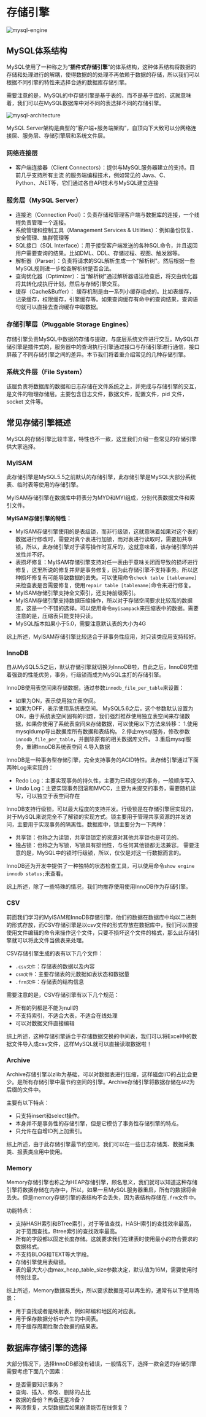 # 存储引擎

![mysql-engine](https://tva1.sinaimg.cn/large/008i3skNgy1grrexlqqpbj308h04l0sl.jpg)

## MySQL体系结构

MySQL使用了一种称之为“**插件式存储引擎**”的体系结构，这种体系结构将数据的存储和处理进行的解耦，使得数据的的处理不再依赖于数据的存储，所以我们可以根据不同引擎的特性来选择合适的数据库存储引擎。

需要注意的是，MySQL的中存储引擎是基于表的，而不是基于库的，这就意味着，我们可以在MySQL数据库中对不同的表选择不同的存储引擎。

![mysql-architecture](https://tva1.sinaimg.cn/large/008i3skNgy1grrfejpi3yj30kc0ghdgv.jpg)

MySQL Server架构是典型的“客户端+服务端架构”，自顶向下大致可以分网络连接层、服务层、存储引擎层和系统文件层。

### 网络连接层
* 客户端连接器（Client Connectors）：提供与MySQL服务器建立的支持。目前几乎支持所有主流 的服务端编程技术，例如常见的 Java、C、Python、.NET等，它们通过各自API技术与MySQL建立连接

### 服务层（MySQL Server）
* 连接池（Connection Pool）：负责存储和管理客户端与数据库的连接，一个线程负责管理一个连接。
* 系统管理和控制工具（Management Services & Utilities）：例如备份恢复、安全管理、集群管理等
* SQL接口（SQL Interface）：用于接受客户端发送的各种SQL命令，并且返回用户需要查询的结果。比如DML、DDL、存储过程、视图、触发器等。
* 解析器（Parser）：负责将请求的SQL解析生成一个"解析树"。然后根据一些MySQL规则进一步检查解析树是否合法。
* 查询优化器（Optimizer）：当“解析树”通过解析器语法检查后，将交由优化器将其转化成执行计划，然后与存储引擎交互。
* 缓存（Cache&Buffer）： 缓存机制是由一系列小缓存组成的。比如表缓存，记录缓存，权限缓存，引擎缓存等。如果查询缓存有命中的查询结果，查询语句就可以直接去查询缓存中取数据。

### 存储引擎层（Pluggable Storage Engines）
存储引擎负责MySQL中数据的存储与提取，与底层系统文件进行交互。MySQL存储引擎是插件式的，服务器中的查询执行引擎通过接口与存储引擎进行通信，接口屏蔽了不同存储引擎之间的差异。本节我们将着重介绍常见的几种存储引擎。

### 系统文件层（File System）
该层负责将数据库的数据和日志存储在文件系统之上，并完成与存储引擎的交互，是文件的物理存储层。主要包含日志文件，数据文件，配置文件，pid 文件，socket 文件等。

## 常见存储引擎概述
MySQL的存储引擎比较丰富，特性也不一致，这里我们介绍一些常见的存储引擎供大家选择。

### MyISAM

此存储引擎是MySQL5.5之前默认的存储引擎，此存储引擎是MySQL大部分系统表、临时表等使用的存储引擎。

MyISAM存储引擎在数据库中将表分为MYD和MYI组成，分别代表数据文件和索引文件。

**MyISAM存储引擎的特性：**
* MyISAM存储引擎使用的是表级锁，而非行级锁，这就意味着如果对这个表的数据进行修改时，需要对真个表进行加锁，而对表进行读取时，需要加共享锁，所以，此存储引擎对于读写操作时互斥的，这就意味着，该存储引擎的并发性并不好。
* 表损坏修复：MyISAM存储引擎支持对任一表由于意味关闭而导致的损坏进行修复，这里所说的修复并非是事务修复，因为此存储引擎不支持事务。所以这种损坏修复有可能导致数据的丢失。可以使用命令`check table [tablename]`来检查表是否需要修复，使用`repair table [tablename]`命令来进行修复。
* MyISAM存储引擎支持全文索引，还支持前缀索引。
* MyISAM存储引擎支持数据压缩操作，所以对于存储空间要求比较高的数据库，这是一个不错的选择。可以使用命令`myisampack`来压缩表中的数据。需要注意的是，压缩表只能支持只读。
* MySQL版本如果小于5.0，需要注意默认表的大小为4G

综上所述，MyISAM存储引擎比较适合于非事务性应用，对只读类应用支持较好。

### InnoDB

自从MySQL5.5之后，默认存储引擎就切换为InnoDB啦，自此之后，InnoDB凭借着强劲的性能优势，事务，行级锁而成为MySQL主打的存储引擎。

InnoDB使用表空间来存储数据，通过参数`innodb_file_per_table`来设置：
* 如果为ON，表示使用独立表空间。
* 如果为OFF，表示使用系统表空间。
MySQL5.6之后，这个参数默认设置为ON，由于系统表空间固有的问题，我们强烈推荐使用独立表空间来存储数据，如果你使用了系统表空间来存储数据，可以使用以下方法来转移：
1.使用mysqldump导出数据库所有数据和表结构。
2.停止mysql服务，修改参数`innodb_file_per_table`，并删除原有的相关数据库文件。
3.重启mysql服务，重建InnoDB系统表空间
4.导入数据

InnoDB是一种事务型存储引擎，完全支持事务的ACID特性。此存储引擎通过下面两种Log来实现的：
* Redo Log：主要实现事务的持久性，主要为已经提交的事务，一般顺序写入
* Undo Log：主要实现事务回滚和MVCC，主要为未提交的事务，需要随机读写，可以独立于表空间存在

InnoDB支持行级锁，可以最大程度的支持并发。行级锁是在存储引擎层实现的，对于MySQL来说完全不了解锁的实现方式。锁主要用于管理共享资源的并发访问，主要用于实现事务的隔离性。数据库中，锁主要分为一下两种：
* 共享锁：也称之为读锁，共享锁锁定的资源对其他共享锁也是可见的。
* 独占锁：也称之为写锁，写锁具有排他性，与任何其他锁都无法兼容。
需要注意的是，MySQL中的锁时行级锁，所以，仅仅是对这一行数据而言的。

InnoDB还为开发中提供了一种独特的状态检查工具，可以使用命令`show engine innodb status;`来查看。

综上所述，除了一些特殊的情况，我们均推荐使用使用InnoDB作为存储引擎。

### CSV

前面我们学习的MyISAM和InnoDB存储引擎，他们的数据在数据库中均以二进制的形式存放，而CSV存储引擎是以csv文件的形式存放在数据库中，我们可以直接使用文件编辑的命令来操作这个文件，只要不损坏这个文件的格式，那么此存储引擎就可以将此文件当做表来处理。

CSV存储引擎生成的表有以下几个文件：
* `.csv文件`：存储表的数据以及内容
* `csm文件`：主要存储表的元数据如表状态和数据量
* `.frm文件`：存储表的结构信息

需要注意的是，CSV存储引擎有以下几个规范：
* 所有的列都是不能为null的
* 不支持索引，不适合大表，不适合在线处理
* 可以对数据文件直接编辑

综上所述，这种存储引擎适合于存储数据交换的中间表，我们可以将Excel中的数据文件导入成csv文件，这样MySQL就可以直接读取数据啦！

### Archive

Archive存储引擎以zlib为基础，可以对数据表进行压缩，这样磁盘I/O的占比会更少。是所有存储引擎中最节约空间的引擎。Archive存储引擎将数据存储在`ARZ`为后缀的文件中。

主要有以下特点：
* 只支持insert和select操作。
* 本身并不是事务性的存储引擎，但是它模仿了事务性存储引擎的特点。
* 只允许在自增ID列上加索引。

综上所述，由于此存储引擎最节约空间，我们可以在一些日志存储类、数据采集类、报表类应用中使用。

### Memory

Memory存储引擎也称之为HEAP存储引擎，顾名思义，我们就可以知道这种存储引擎将数据存储在内存中，所以，如果一旦MySQL服务器重启，所有的数据将会丢失。但是memory存储引擎的表结构不会丢失，因为表结构存储在`.frm`文件中。

功能特点：
* 支持HASH索引和BTree索引，对于等值查找，HASH索引的查找效率最高，对于范围查找，Btree索引的查找效率最高。
* 所有的字段都以固定长度存储。这就要求我们在建表时使用最小的符合要求的数据格式。
* 不支持BLOG和TEXT等大字段。
* 存储引擎使用表级锁。
* 表的最大大小由max_heap_table_size参数决定，默认值为16M，需要使用时特别注意。

综上所述，Memory数据易丢失，所以要求数据是可以再生的，通常有以下使用场景：
* 用于查找或者是映射表，例如邮编和地区的对应表。
* 用于保存数据分析中产生的中间表。
* 用于缓存周期性聚合数据的结果表。

## 数据库存储引擎的选择

大部分情况下，选择InnoDB都没有错误，一般情况下，选择一款合适的存储引擎需要考虑下面几个因素：
* 是否需要知识事务？
* 查询、插入、修改、删除的占比
* 数据的备份？热备还是冷备？
* 奔溃恢复，大型数据库如果崩溃能否在线恢复？

